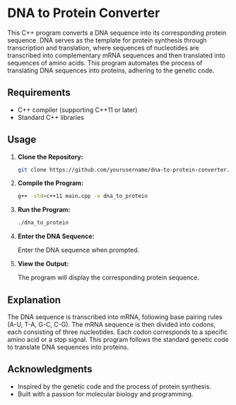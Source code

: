 # DNA to Protein Converter

This C++ program converts a DNA sequence into its corresponding protein sequence. DNA serves as the template for protein synthesis through transcription and translation, where sequences of nucleotides are transcribed into complementary mRNA sequences and then translated into sequences of amino acids. This program automates the process of translating DNA sequences into proteins, adhering to the genetic code.

## Requirements

- C++ compiler (supporting C++11 or later)
- Standard C++ libraries

## Usage

1. **Clone the Repository:**

    ```bash
    git clone https://github.com/yourusername/dna-to-protein-converter.git
    ```

2. **Compile the Program:**

    ```bash
    g++ -std=c++11 main.cpp -o dna_to_protein

3. **Run the Program:**

    ```bash
    ./dna_to_protein

4. **Enter the DNA Sequence:**

    Enter the DNA sequence when prompted.

5. **View the Output:**

    The program will display the corresponding protein sequence.


## Explanation

The DNA sequence is transcribed into mRNA, following base pairing rules (A-U, T-A, G-C, C-G). The mRNA sequence is then divided into codons, each consisting of three nucleotides. Each codon corresponds to a specific amino acid or a stop signal. This program follows the standard genetic code to translate DNA sequences into proteins.

## Acknowledgments

- Inspired by the genetic code and the process of protein synthesis.
- Built with a passion for molecular biology and programming.
